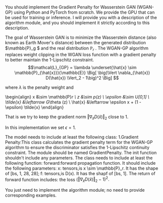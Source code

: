 You should implement the Gradient Penalty for Wasserstein GAN (WGAN-GP) using Python and PyTorch from scratch. We provide the GPU that can be used for training or inference.
I will provide you with a description of the algorithm module, and you should implement it strictly according to this description. 


The goal of Wasserstein GAN is to minimize the Wasserstein distance (also known as Earth Mover's distance) between the generated distribution  $\mathbb{P}_g $ and the real distribution  $\mathbb{P}_r$ . The WGAN-GP algorithm replaces weight clipping in the WGAN loss function with a gradient penalty to better maintain the 1-Lipschitz constraint.
$$\mathcal{L}_{GP} = \lambda \underset{\hat{x} \sim \mathbb{P}_{\hat{x}}}{\mathbb{E}}
\Big[ \big(\Vert \nabla_{\hat{x}} D(\hat{x}) \Vert_2 - 1\big)^2 \Big]
$$

where $\lambda$ is the penalty weight and

\begin{align}
x &\sim \mathbb{P}_r \\
z &\sim p(z) \\
\epsilon &\sim U[0,1] \\
\tilde{x} &\leftarrow G_\theta (z) \\
\hat{x} &\leftarrow \epsilon x + (1 - \epsilon) \tilde{x}
\end{align}

That is we try to keep the gradient norm $\Vert \nabla_{\hat{x}} D(\hat{x}) \Vert_2$ close to $1$.

In this implementation we set $\epsilon = 1$.

The model needs to include at least the following class:
1.Gradient Penalty:This class calculates the gradient penalty term for the WGAN-GP algorithm to ensure the discriminator satisfies the 1-Lipschitz continuity constraint.
The module should be named GradientPenalty.
The init function shouldn't include any parameters.
The class needs to include at least the following function:
forward:forward propagation function. It should include the following parameters:
 x: tensors,is x \sim \mathbb{P}_r. It has the shape of [bs, 1, 28, 28];
 f: tensors,is D(x). It has the shapf of [bs, 1].
The return of forward function includes:
the loss $\big(\Vert \nabla_{\hat{x}} D(\hat{x}) \Vert_2 - 1\big)^2.$

You just need to implement the algorithm module; no need to provide corresponding examples.